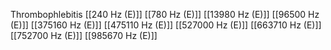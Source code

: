 Thrombophlebitis
[[240 Hz (E)]]
[[780 Hz (E)]]
[[13980 Hz (E)]]
[[96500 Hz (E)]]
[[375160 Hz (E)]]
[[475110 Hz (E)]]
[[527000 Hz (E)]]
[[663710 Hz (E)]]
[[752700 Hz (E)]]
[[985670 Hz (E)]]